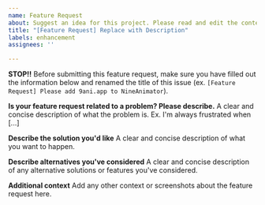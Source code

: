 ```yaml
---
name: Feature Request
about: Suggest an idea for this project. Please read and edit the contents of this issue
title: "[Feature Request] Replace with Description"
labels: enhancement
assignees: ''

---
```


**STOP!!** Before submitting this feature request, make sure you have filled out the information below and renamed the title of this issue (ex. `[Feature Request] Please add 9ani.app to NineAnimator`).

**Is your feature request related to a problem? Please describe.**
A clear and concise description of what the problem is. Ex. I'm always frustrated when [...]

**Describe the solution you'd like**
A clear and concise description of what you want to happen.

**Describe alternatives you've considered**
A clear and concise description of any alternative solutions or features you've considered.

**Additional context**
Add any other context or screenshots about the feature request here.
